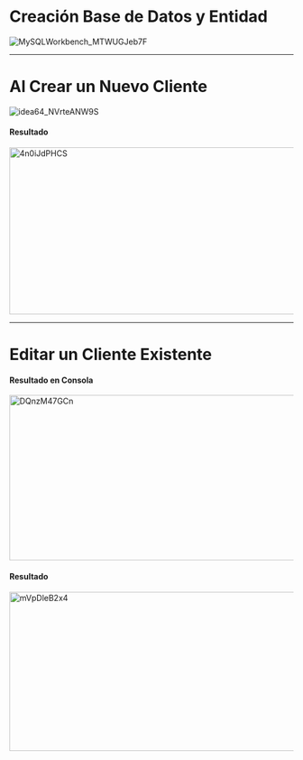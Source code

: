 # Creación Base de Datos y Entidad

![MySQLWorkbench_MTWUGJeb7F](https://github.com/user-attachments/assets/324b2909-afcb-4904-9c01-bf34e303f2fb)

<hr>

# Al Crear un Nuevo Cliente

![idea64_NVrteANW9S](https://github.com/user-attachments/assets/ebdf3d29-4a12-4d45-a6a5-f518b5522238)

<h4>Resultado</h4>
<img width="735" height="296" alt="4n0iJdPHCS" src="https://github.com/user-attachments/assets/e3041aaa-705f-4ddd-aced-4f8b09efb953" />

<hr>

# Editar un Cliente Existente

<h4>Resultado en Consola</h4>

<img width="1582" height="293" alt="DQnzM47GCn" src="https://github.com/user-attachments/assets/69d99666-c088-401f-b2d3-b189fc363c7a" />

<h4>Resultado</h4>

<img width="853" height="282" alt="mVpDleB2x4" src="https://github.com/user-attachments/assets/21e0208e-bbd0-4e91-8251-a33caedc58bc" />

